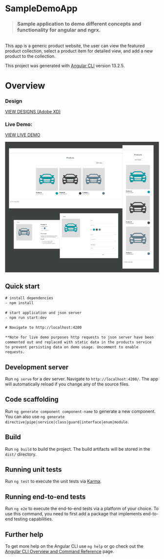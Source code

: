# SampleDemoApp

> ### Sample application to demo different concepts and functionality for angular and ngrx.

<br>
This app is a generic product website, the user can view the featured product collection, select a product item for detailed view, and add a new product to the collection.

<br>

This project was generated with [Angular CLI](https://github.com/angular/angular-cli) version 13.2.5.

# Overview

### **Design**

<a href="https://xd.adobe.com/view/13fab039-c1c2-4297-bd21-5488a9ebd219-46a9/grid">VIEW DESIGNS (Adobe XD)</a>

### **Live Demo**:

<a href="https://ianacodev.github.io/sample-demo-app" target="_blank">VIEW LIVE DEMO</a>

<img src="./src/assets/website-images/website-promo-min.png">

## Quick start

```
# install dependencies
- npm install

# start application and json server
- npm run start:dev

# Navigate to http://localhost:4200

**Note for live demo purposes http requests to json server have been
commented out and replaced with static data in the products service
to prevent persisting data on demo usage. Uncomment to enable requests.
```

## Development server

Run `ng serve` for a dev server. Navigate to `http://localhost:4200/`. The app will automatically reload if you change any of the source files.

## Code scaffolding

Run `ng generate component component-name` to generate a new component. You can also use `ng generate directive|pipe|service|class|guard|interface|enum|module`.

## Build

Run `ng build` to build the project. The build artifacts will be stored in the `dist/` directory.

## Running unit tests

Run `ng test` to execute the unit tests via [Karma](https://karma-runner.github.io).

## Running end-to-end tests

Run `ng e2e` to execute the end-to-end tests via a platform of your choice. To use this command, you need to first add a package that implements end-to-end testing capabilities.

## Further help

To get more help on the Angular CLI use `ng help` or go check out the [Angular CLI Overview and Command Reference](https://angular.io/cli) page.
